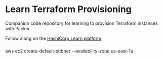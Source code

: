 # Learn Terraform Provisioning
Companion code repository for learning to provision Terraform instances with Packer

Follow along on the [HashiCorp Learn platform](https://learn.hashicorp.com/tutorials/terraform/packer?in=terraform/provision)

#####
aws ec2 create-default-subnet --availability-zone us-east-1a